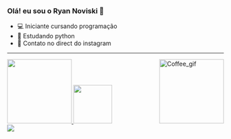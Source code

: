 ### Olá! eu sou o Ryan Noviski 👋

- 💻 Iniciante cursando programação
- 🐍 Estudando python
- 📱 Contato no direct do instagram
----------------------------------------------------------------
 <div>
  <a href="https://github.com/ryanvske">
  <img align="right" alt="Coffee_gif" src="https://c.tenor.com/zcr8c2sf2DIAAAAC/coffee-anime.gif" width="150" height="150">
   <img height="150em" src="https://github-readme-stats.vercel.app/api?username=ryanvske&show_icons=true&theme=dracula&include_all_commits=true&count_private=true"/>
  <img height="90em" src="https://github-readme-stats.vercel.app/api/top-langs/?username=ryanvske&layout=compact&langs_count=7&theme=dracula"/>
</div>
 
<div>
   <a href="https://instagram.com/ryanvske" target="_blank"><img src="https://img.shields.io/badge/-Instagram-%23E4405F?style=for-the-badge&logo=instagram&logoColor=white"  target="_blank"></a>
 
  
 
 </div>
